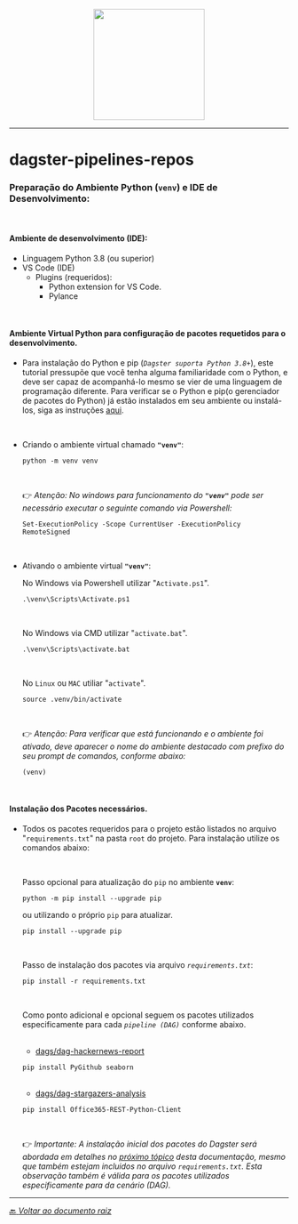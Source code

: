 <p align="center">
   <img src="https://dagster.io/images/brand/logos/dagster-primary-horizontal.png" width="200" style="max-width: 200px;">
</p>

_____

# dagster-pipelines-repos


### Preparação do Ambiente Python (`venv`) e IDE de Desenvolvimento:
<br>

#### Ambiente de desenvolvimento (IDE):
- Linguagem Python 3.8 (ou superior)
- VS Code (IDE)
    - Plugins (requeridos): 
        - Python extension for VS Code.
        - Pylance
<br>

#### Ambiente Virtual Python para configuração de pacotes requetidos para o desenvolvimento.

- Para instalação do Python e pip (_`Dagster suporta Python 3.8+`_), este tutorial pressupõe que você tenha alguma familiaridade com o Python, e deve ser capaz de acompanhá-lo mesmo se vier de uma linguagem de programação diferente. Para verificar se o Python e pip(o gerenciador de pacotes do Python) já estão instalados em seu ambiente ou instalá-los, siga as instruções [aqui](https://packaging.python.org/guides/installing-using-pip-and-virtual-environments/).

<br>

- Criando o ambiente virtual chamado **`"venv"`**:

    ```shell
    python -m venv venv
    ```
    <br>

    :point_right:  *Atenção: No windows para funcionamento do **`"venv"`** pode ser necessário executar o seguinte comando via Powershell:*
    <br>

    ```shell
    Set-ExecutionPolicy -Scope CurrentUser -ExecutionPolicy RemoteSigned
    ```
    <br>


- Ativando o ambiente virtual **`"venv"`**:

    No Windows via Powershell utilizar "`Activate.ps1`".

    ```shell
    .\venv\Scripts\Activate.ps1
    ```
    <br>

    No Windows via CMD utilizar "`activate.bat`".

    ```shell
    .\venv\Scripts\activate.bat
    ```
    <br>

    No `Linux` ou `MAC` utiliar "`activate`".

    ```shell
    source .venv/bin/activate
    ```
    <br>

    :point_right:  *Atenção: Para verificar que está funcionando e o ambiente foi ativado, deve aparecer o nome do ambiente destacado com prefixo do seu prompt de comandos, conforme abaixo:*
    <br>

    ```shell
    (venv)
    ```

<br>

#### Instalação dos Pacotes necessários.
- Todos os pacotes requeridos para o projeto estão listados no arquivo "`requirements.txt`" na pasta `root` do projeto. Para instalação utilize os comandos abaixo:

    <br>

    Passo opcional para atualização do `pip` no ambiente **`venv`**:

    ```shell
    python -m pip install --upgrade pip
    ```
    
    ou utilizando o próprio `pip` para atualizar.

    ```shell
    pip install --upgrade pip
    ```
    <br>

    Passo de instalação dos pacotes via arquivo *`requirements.txt`*:

    ```shell
    pip install -r requirements.txt
    ```

    <br> 

    Como ponto adicional e opcional seguem os pacotes utilizados especificamente para cada _`pipeline (DAG)`_ conforme abaixo.

    <br>

   - [dags/dag-hackernews-report](dags/dag-hackernews-report/README.md)

    ```shell
    pip install PyGithub seaborn
    ```
    <br>

   - [dags/dag-stargazers-analysis](dags/dag-stargazers-analysis/README.md)

    ```shell
    pip install Office365-REST-Python-Client
    ```
    <br>

    :point_right: *Importante: A instalação inicial dos pacotes do Dagster será abordada em detalhes no [próximo tópico](../docs/doc-02-Instalacao-Dagster.md) desta documentação, mesmo que também estejam incluidos no arquivo `requirements.txt`. Esta observação também é válida para os pacotes utilizados especificamente para da cenário (DAG).*

_____

[:back: *Voltar ao documento raiz*](../README.md)
